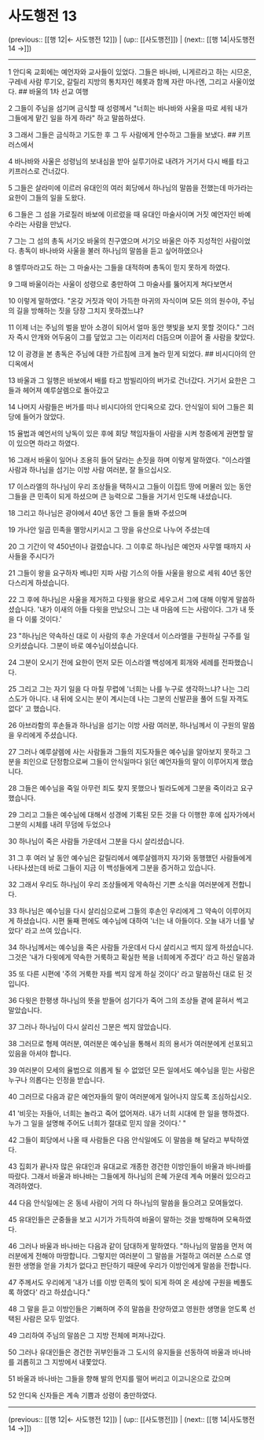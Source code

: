 # 사도행전 13

(previous:: [[행 12|← 사도행전 12]]) | (up:: [[사도행전]]) | (next:: [[행 14|사도행전 14 →]])

***




1 
안디옥 교회에는 예언자와 교사들이 있었다. 그들은 바나바, 니게르라고 하는 시므온, 구레네 사람 루기오, 갈릴리 지방의 통치자인 헤롯과 함께 자란 마나엔, 그리고 사울이었다. ## 바울의 1차 선교 여행 



2 
그들이 주님을 섬기며 금식할 때 성령께서 "너희는 바나바와 사울을 따로 세워 내가 그들에게 맡긴 일을 하게 하라" 하고 말씀하셨다. 



3 
그래서 그들은 금식하고 기도한 후 그 두 사람에게 안수하고 그들을 보냈다. ## 키프러스에서 



4 
바나바와 사울은 성령님의 보내심을 받아 실루기아로 내려가 거기서 다시 배를 타고 키프러스로 건너갔다. 



5 
그들은 살라미에 이르러 유대인의 여러 회당에서 하나님의 말씀을 전했는데 마가라는 요한이 그들의 일을 도왔다. 



6 
그들은 그 섬을 가로질러 바보에 이르렀을 때 유대인 마술사이며 거짓 예언자인 바예수라는 사람을 만났다. 



7 
그는 그 섬의 총독 서기오 바울의 친구였으며 서기오 바울은 아주 지성적인 사람이었다. 총독이 바나바와 사울을 불러 하나님의 말씀을 듣고 싶어하였으나 



8 
엘루마라고도 하는 그 마술사는 그들을 대적하며 총독이 믿지 못하게 하였다. 



9 
그때 바울이라는 사울이 성령으로 충만하여 그 마술사를 뚫어지게 쳐다보면서 



10 
이렇게 말하였다. "온갖 거짓과 악이 가득한 마귀의 자식이며 모든 의의 원수야, 주님의 길을 방해하는 짓을 당장 그치지 못하겠느냐? 



11 
이제 너는 주님의 벌을 받아 소경이 되어서 얼마 동안 햇빛을 보지 못할 것이다." 그러자 즉시 안개와 어두움이 그를 덮었고 그는 이리저리 더듬으며 이끌어 줄 사람을 찾았다. 



12 
이 광경을 본 총독은 주님에 대한 가르침에 크게 놀라 믿게 되었다. ## 비시디아의 안디옥에서 



13 
바울과 그 일행은 바보에서 배를 타고 밤빌리아의 버가로 건너갔다. 거기서 요한은 그들과 헤어져 예루살렘으로 돌아갔고 



14 
나머지 사람들은 버가를 떠나 비시디아의 안디옥으로 갔다. 안식일이 되어 그들은 회당에 들어가 앉았다. 



15 
율법과 예언서의 낭독이 있은 후에 회당 책임자들이 사람을 시켜 청중에게 권면할 말이 있으면 하라고 하였다. 



16 
그래서 바울이 일어나 조용히 들어 달라는 손짓을 하며 이렇게 말하였다. "이스라엘 사람과 하나님을 섬기는 이방 사람 여러분, 잘 들으십시오. 



17 
이스라엘의 하나님이 우리 조상들을 택하시고 그들이 이집트 땅에 머물러 있는 동안 그들을 큰 민족이 되게 하셨으며 큰 능력으로 그들을 거기서 인도해 내셨습니다. 



18 
그리고 하나님은 광야에서 40년 동안 그 들을 돌봐 주셨으며 



19 
가나안 일곱 민족을 멸망시키시고 그 땅을 유산으로 나누어 주셨는데 



20 
그 기간이 약 450년이나 걸렸습니다. 그 이후로 하나님은 예언자 사무엘 때까지 사사들을 주시다가 



21 
그들이 왕을 요구하자 베냐민 지파 사람 기스의 아들 사울을 왕으로 세워 40년 동안 다스리게 하셨습니다. 



22 
그 후에 하나님은 사울을 제거하고 다윗을 왕으로 세우고서 그에 대해 이렇게 말씀하셨습니다. '내가 이새의 아들 다윗을 만났으니 그는 내 마음에 드는 사람이다. 그가 내 뜻을 다 이룰 것이다.' 



23 
"하나님은 약속하신 대로 이 사람의 후손 가운데서 이스라엘을 구원하실 구주를 일으키셨습니다. 그분이 바로 예수님이셨습니다. 



24 
그분이 오시기 전에 요한이 먼저 모든 이스라엘 백성에게 회개와 세례를 전파했습니다. 



25 
그리고 그는 자기 일을 다 마칠 무렵에 '너희는 나를 누구로 생각하느냐? 나는 그리스도가 아니다. 내 뒤에 오시는 분이 계시는데 나는 그분의 신발끈을 풀어 드릴 자격도 없다' 고 했습니다. 



26 
아브라함의 후손들과 하나님을 섬기는 이방 사람 여러분, 하나님께서 이 구원의 말씀을 우리에게 주셨습니다. 



27 
그러나 예루살렘에 사는 사람들과 그들의 지도자들은 예수님을 알아보지 못하고 그분을 죄인으로 단정함으로써 그들이 안식일마다 읽던 예언자들의 말이 이루어지게 했습니다. 



28 
그들은 예수님을 죽일 아무런 죄도 찾지 못했으나 빌라도에게 그분을 죽이라고 요구했습니다. 



29 
그리고 그들은 예수님에 대해서 성경에 기록된 모든 것을 다 이행한 후에 십자가에서 그분의 시체를 내려 무덤에 두었으나 



30 
하나님이 죽은 사람들 가운데서 그분을 다시 살리셨습니다. 



31 
그 후 여러 날 동안 예수님은 갈릴리에서 예루살렘까지 자기와 동행했던 사람들에게 나타나셨는데 바로 그들이 지금 이 백성들에게 그분을 증거하고 있습니다. 



32 
그래서 우리도 하나님이 우리 조상들에게 약속하신 기쁜 소식을 여러분에게 전합니다. 



33 
하나님은 예수님을 다시 살리심으로써 그들의 후손인 우리에게 그 약속이 이루어지게 하셨습니다. 시편 둘째 편에도 예수님에 대하여 '너는 내 아들이다. 오늘 내가 너를 낳았다' 라고 쓰여 있습니다. 



34 
하나님께서는 예수님을 죽은 사람들 가운데서 다시 살리시고 썩지 않게 하셨습니다. 그것은 '내가 다윗에게 약속한 거룩하고 확실한 복을 너희에게 주겠다' 라고 하신 말씀과 



35 
또 다른 시편에 '주의 거룩한 자를 썩지 않게 하실 것이다' 라고 말씀하신 대로 된 것입니다. 



36 
다윗은 한평생 하나님의 뜻을 받들어 섬기다가 죽어 그의 조상들 곁에 묻혀서 썩고 말았습니다. 



37 
그러나 하나님이 다시 살리신 그분은 썩지 않았습니다. 



38 
그러므로 형제 여러분, 여러분은 예수님을 통해서 죄의 용서가 여러분에게 선포되고 있음을 아셔야 합니다. 



39 
여러분이 모세의 율법으로 의롭게 될 수 없었던 모든 일에서도 예수님을 믿는 사람은 누구나 의롭다는 인정을 받습니다. 



40 
그러므로 다음과 같은 예언자들의 말이 여러분에게 일어나지 않도록 조심하십시오. 



41 
'비웃는 자들아, 너희는 놀라고 죽어 없어져라. 내가 너희 시대에 한 일을 행하겠다. 누가 그 일을 설명해 주어도 너희가 절대로 믿지 않을 것이다.' " 



42 
그들이 회당에서 나올 때 사람들은 다음 안식일에도 이 말씀을 해 달라고 부탁하였다. 



43 
집회가 끝나자 많은 유대인과 유대교로 개종한 경건한 이방인들이 바울과 바나바를 따랐다. 그래서 바울과 바나바는 그들에게 하나님의 은혜 가운데 계속 머물러 있으라고 격려하였다. 



44 
다음 안식일에는 온 동네 사람이 거의 다 하나님의 말씀을 들으려고 모여들었다. 



45 
유대인들은 군중들을 보고 시기가 가득하여 바울이 말하는 것을 방해하며 모욕하였다. 



46 
그러나 바울과 바나바는 다음과 같이 담대하게 말하였다. "하나님의 말씀을 먼저 여러분에게 전해야 마땅합니다. 그렇지만 여러분이 그 말씀을 거절하고 여러분 스스로 영원한 생명을 얻을 가치가 없다고 판단하기 때문에 우리가 이방인에게 말씀을 전합니다. 



47 
주께서도 우리에게 '내가 너를 이방 민족의 빛이 되게 하여 온 세상에 구원을 베풀도록 하였다' 라고 하셨습니다." 



48 
그 말을 듣고 이방인들은 기뻐하며 주의 말씀을 찬양하였고 영원한 생명을 얻도록 선택된 사람은 모두 믿었다. 



49 
그리하여 주님의 말씀은 그 지방 전체에 퍼져나갔다. 



50 
그러나 유대인들은 경건한 귀부인들과 그 도시의 유지들을 선동하여 바울과 바나바를 괴롭히고 그 지방에서 내쫓았다. 



51 
바울과 바나바는 그들을 향해 발의 먼지를 떨어 버리고 이고니온으로 갔으며 



52 
안디옥 신자들은 계속 기쁨과 성령이 충만하였다.

***

(previous:: [[행 12|← 사도행전 12]]) | (up:: [[사도행전]]) | (next:: [[행 14|사도행전 14 →]])
